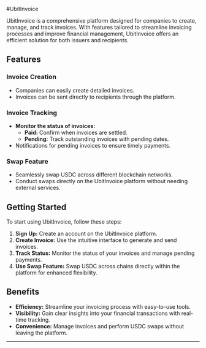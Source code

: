 #UbitInvoice

UbitInvoice is a comprehensive platform designed for companies to create, manage, and track invoices. With features tailored to streamline invoicing processes and improve financial management, UbitInvoice offers an efficient solution for both issuers and recipients.

## Features

### Invoice Creation
- Companies can easily create detailed invoices.
- Invoices can be sent directly to recipients through the platform.

### Invoice Tracking
- **Monitor the status of invoices:**
  - **Paid:** Confirm when invoices are settled.
  - **Pending:** Track outstanding invoices with pending dates.
- Notifications for pending invoices to ensure timely payments.

### Swap Feature
- Seamlessly swap USDC across different blockchain networks.
- Conduct swaps directly on the UbitInvoice platform without needing external services.

## Getting Started

To start using UbitInvoice, follow these steps:

1. **Sign Up:** Create an account on the UbitInvoice platform.
2. **Create Invoice:** Use the intuitive interface to generate and send invoices.
3. **Track Status:** Monitor the status of your invoices and manage pending payments.
4. **Use Swap Feature:** Swap USDC across chains directly within the platform for enhanced flexibility.

## Benefits

- **Efficiency:** Streamline your invoicing process with easy-to-use tools.
- **Visibility:** Gain clear insights into your financial transactions with real-time tracking.
- **Convenience:** Manage invoices and perform USDC swaps without leaving the platform.

---

